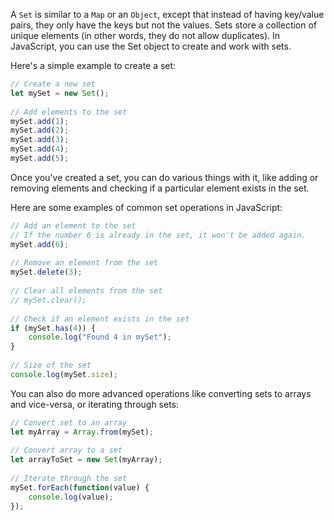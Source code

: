 A `Set` is similar to a `Map` or an `Object`, except that instead of having key/value pairs, they only have the keys but not the values.
Sets store a collection of unique elements (in other words, they do not allow duplicates).
In JavaScript, you can use the Set object to create and work with sets.

Here's a simple example to create a set:

```js
// Create a new set
let mySet = new Set();
 
// Add elements to the set
mySet.add(1);
mySet.add(2);
mySet.add(3);
mySet.add(4);
mySet.add(5);
```

Once you've created a set, you can do various things with it, like adding or removing elements and checking if a particular element exists in the set.

Here are some examples of common set operations in JavaScript:

```js
// Add an element to the set
// If the number 6 is already in the set, it won't be added again.
mySet.add(6);
 
// Remove an element from the set
mySet.delete(3);
 
// Clear all elements from the set
// mySet.clear();
 
// Check if an element exists in the set
if (mySet.has(4)) {
    console.log("Found 4 in mySet");
}
 
// Size of the set
console.log(mySet.size);
```

You can also do more advanced operations like converting sets to arrays and vice-versa, or iterating through sets:

```js
// Convert set to an array
let myArray = Array.from(mySet);
 
// Convert array to a set
let arrayToSet = new Set(myArray);
 
// Iterate through the set
mySet.forEach(function(value) {
    console.log(value);
});
```
